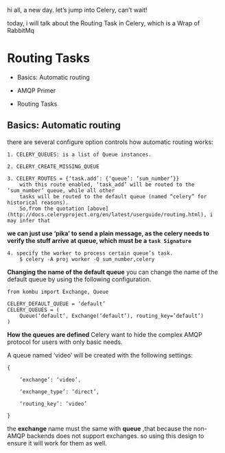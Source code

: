 hi all, a new day. let’s jump into Celery, can’t wait!

today, i will talk about the Routing Task in Celery, which is a Wrap of RabbitMq

Routing Tasks
===============

* Basics: Automatic routing

* AMQP Primer

* Routing Tasks


Basics: Automatic routing
---------------------------
there are several configure option controls how automatic routing works:

    1. CELERY_QUEUES: is a list of Queue instances.
    
    2. CELERY_CREATE_MISSING_QUEUE
    
    3. CELERY_ROUTES = {‘task.add’: {‘queue’: ‘sum_number’}}
        with this route enabled, ‘task_add’ will be routed to the ‘sum_number’ queue, while all other
        tasks will be routed to the default queue (named “celery” for historical reasons).
        So,from the quotation [above](http://docs.celeryproject.org/en/latest/userguide/routing.html), i may infer that
**we can just use ‘pika’ to send a plain message, as the celery needs to verify the stuff arrive at queue, which must be a `task Signature`**
    
    4. specify the worker to process certain queue’s task.
        $ celery -A proj worker -Q sum_number,celery

__Changing the name of the default queue__
    you can change the name of the default queue by using the following configuration.

    from kombu import Exchange, Queue

    CELERY_DEFAULT_QUEUE = ‘default’
    CELERY_QUEUES = (
        Queue(‘default’, Exchange(‘default’), routing_key=’default’)
    )

**How the queues are defined**
Celery want to hide the complex AMQP protocol for users with only basic needs.

A queue named ‘video’ will be created with the following settings:

    {
        
        ‘exchange’: ‘video’,

        ‘exchange_type’: ‘direct’,

        ‘routing_key’: ‘video’

    }
the **exchange** name must the same with **queue** ,that because the non-AMQP backends does not support exchanges. so using this design to ensure
it will work for them as well.


